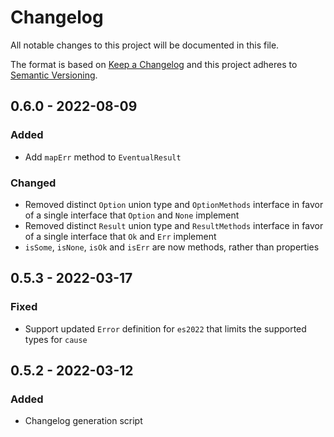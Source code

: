 # Changelog

All notable changes to this project will be documented in this file.

The format is based on [Keep a Changelog](http://keepachangelog.com/) and this
project adheres to [Semantic Versioning](http://semver.org/).

## 0.6.0 - 2022-08-09

### Added

- Add `mapErr` method to `EventualResult`

### Changed

- Removed distinct `Option` union type and `OptionMethods` interface in favor of
  a single interface that `Option` and `None` implement
- Removed distinct `Result` union type and `ResultMethods` interface in favor of
  a single interface that `Ok` and `Err` implement
- `isSome`, `isNone`, `isOk` and `isErr` are now methods, rather than properties

## 0.5.3 - 2022-03-17

### Fixed

- Support updated `Error` definition for `es2022` that limits the supported
  types for `cause`

## 0.5.2 - 2022-03-12

### Added

- Changelog generation script
